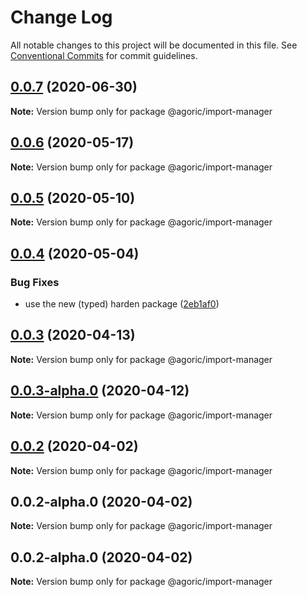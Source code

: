 # Change Log

All notable changes to this project will be documented in this file.
See [Conventional Commits](https://conventionalcommits.org) for commit guidelines.

## [0.0.7](https://github.com/Agoric/agoric-sdk/compare/@agoric/import-manager@0.0.6...@agoric/import-manager@0.0.7) (2020-06-30)

**Note:** Version bump only for package @agoric/import-manager





## [0.0.6](https://github.com/Agoric/agoric-sdk/compare/@agoric/import-manager@0.0.5...@agoric/import-manager@0.0.6) (2020-05-17)

**Note:** Version bump only for package @agoric/import-manager





## [0.0.5](https://github.com/Agoric/agoric-sdk/compare/@agoric/import-manager@0.0.4...@agoric/import-manager@0.0.5) (2020-05-10)

**Note:** Version bump only for package @agoric/import-manager





## [0.0.4](https://github.com/Agoric/agoric-sdk/compare/@agoric/import-manager@0.0.3...@agoric/import-manager@0.0.4) (2020-05-04)


### Bug Fixes

* use the new (typed) harden package ([2eb1af0](https://github.com/Agoric/agoric-sdk/commit/2eb1af08fe3967629a3ce165752fd501a5c85a96))





## [0.0.3](https://github.com/Agoric/agoric-sdk/compare/@agoric/import-manager@0.0.3-alpha.0...@agoric/import-manager@0.0.3) (2020-04-13)

**Note:** Version bump only for package @agoric/import-manager





## [0.0.3-alpha.0](https://github.com/Agoric/agoric-sdk/compare/@agoric/import-manager@0.0.2...@agoric/import-manager@0.0.3-alpha.0) (2020-04-12)

**Note:** Version bump only for package @agoric/import-manager





## [0.0.2](https://github.com/Agoric/agoric-sdk/compare/@agoric/import-manager@0.0.2-alpha.0...@agoric/import-manager@0.0.2) (2020-04-02)

**Note:** Version bump only for package @agoric/import-manager





## 0.0.2-alpha.0 (2020-04-02)

**Note:** Version bump only for package @agoric/import-manager





## 0.0.2-alpha.0 (2020-04-02)

**Note:** Version bump only for package @agoric/import-manager

